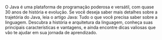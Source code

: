 O Java é uma plataforma de programação poderosa e versátil, com quase 30 anos de história e evolução. Se você deseja saber mais detalhes sobre a trajetória do Java, leia o artigo Java: Tudo o que você precisa saber sobre a linguagem. Descubra a história e arquitetura da linguagem, conheça suas principais características e vantagens, e ainda encontre dicas valiosas que vão te ajudar em sua jornada de aprendizado.
